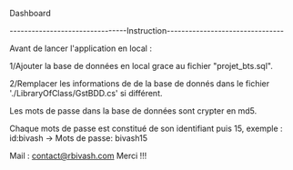 Dashboard

--------------------------------Instruction--------------------------------

Avant de lancer l'application en local :

1/Ajouter la base de données en local grace au fichier "projet_bts.sql".

2/Remplacer les informations de de la base de donnés dans le fichier './LibraryOfClass/GstBDD.cs' si différent.

Les mots de passe dans la base de données sont crypter en md5.

Chaque mots de passe est constitué de son identifiant puis 15, exemple : id:bivash -> Mots de passe: bivash15

Mail : contact@rbivash.com
Merci !!!
